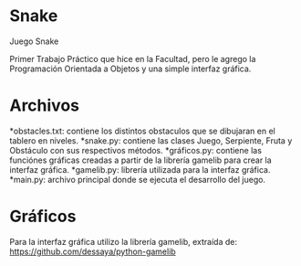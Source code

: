 # Snake
Juego Snake

Primer Trabajo Práctico que hice en la Facultad, pero le agrego la Programación Orientada a Objetos y una simple interfaz gráfica.

# Archivos

*obstacles.txt: contiene los distintos obstaculos que se dibujaran en el tablero en niveles.
*snake.py: contiene las clases Juego, Serpiente, Fruta y Obstáculo con sus respectivos métodos.
*gráficos.py: contiene las funciónes gráficas creadas a partir de la librería gamelib para crear la interfaz gráfica.
*gamelib.py: librería utilizada para la interfaz gráfica.
*main.py: archivo principal donde se ejecuta el desarrollo del juego.


# Gráficos
Para la interfaz gráfica utilizo la librería gamelib, extraída de: https://github.com/dessaya/python-gamelib
